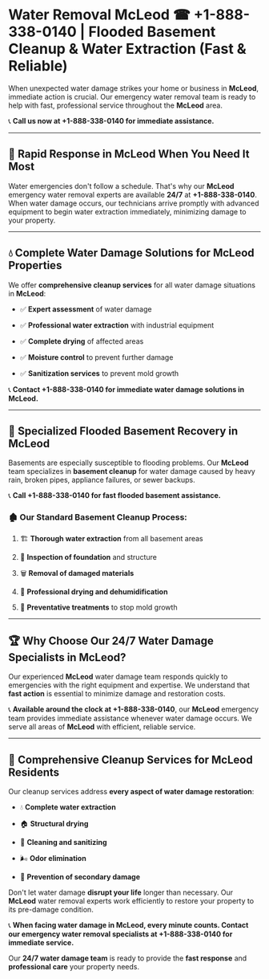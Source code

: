 # Water Removal McLeod ☎ +1-888-338-0140 | Flooded Basement Cleanup & Water Extraction (Fast & Reliable)

When unexpected water damage strikes your home or business in **McLeod**, immediate action is crucial. Our emergency water removal team is ready to help with fast, professional service throughout the **McLeod** area. 

📞 **Call us now at +1-888-338-0140 for immediate assistance.**
---
## 🚀 Rapid Response in McLeod When You Need It Most
Water emergencies don't follow a schedule. That's why our **McLeod** emergency water removal experts are available **24/7** at **+1-888-338-0140**. When water damage occurs, our technicians arrive promptly with advanced equipment to begin water extraction immediately, minimizing damage to your property.
---
## 💧 Complete Water Damage Solutions for McLeod Properties
We offer **comprehensive cleanup services** for all water damage situations in **McLeod**:
- ✅ **Expert assessment** of water damage  
- ✅ **Professional water extraction** with industrial equipment  
- ✅ **Complete drying** of affected areas  
- ✅ **Moisture control** to prevent further damage  
- ✅ **Sanitization services** to prevent mold growth  
📞 **Contact +1-888-338-0140 for immediate water damage solutions in McLeod.**
---
## 🌊 Specialized Flooded Basement Recovery in McLeod
Basements are especially susceptible to flooding problems. Our **McLeod** team specializes in **basement cleanup** for water damage caused by heavy rain, broken pipes, appliance failures, or sewer backups. 
📞 **Call +1-888-338-0140 for fast flooded basement assistance.**
### 🏚️ Our Standard Basement Cleanup Process:
1. 🏗️ **Thorough water extraction** from all basement areas  
2. 🔎 **Inspection of foundation** and structure  
3. 🗑️ **Removal of damaged materials**  
4. 💨 **Professional drying and dehumidification**  
5. 🚫 **Preventative treatments** to stop mold growth  
---
## 🏆 Why Choose Our 24/7 Water Damage Specialists in McLeod?
Our experienced **McLeod** water damage team responds quickly to emergencies with the right equipment and expertise. We understand that **fast action** is essential to minimize damage and restoration costs.
📞 **Available around the clock at +1-888-338-0140**, our **McLeod** emergency team provides immediate assistance whenever water damage occurs. We serve all areas of **McLeod** with efficient, reliable service.
---
## 🧹 Comprehensive Cleanup Services for McLeod Residents
Our cleanup services address **every aspect of water damage restoration**:
- 💧 **Complete water extraction**  
- 🏠 **Structural drying**  
- 🧼 **Cleaning and sanitizing**  
- 🌬️ **Odor elimination**  
- 🚫 **Prevention of secondary damage**  
Don't let water damage **disrupt your life** longer than necessary. Our **McLeod** water removal experts work efficiently to restore your property to its pre-damage condition.
📞 **When facing water damage in McLeod, every minute counts. Contact our emergency water removal specialists at +1-888-338-0140 for immediate service.**
Our **24/7 water damage team** is ready to provide the **fast response** and **professional care** your property needs.

